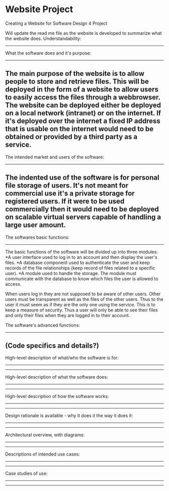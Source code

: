 Website Project
==============

Creating a Website for Software Design 4 Project

Will update the read me file as the website is developed to summarize what the website does.
Understandability:
__________________
What the software does and it's purpose:
_______________________________________________________________________________
The main purpose of the website is to allow people to store and retrieve files. 
This will be deployed in the form of a website to allow users to easily access the files
through a webbrowser. The website can be deployed either be deployed on a local network (intranet)
or on the internet. If it's deployed over the internet a fixed IP address that is usable on 
the internet would need to be obtained or provided by a third party as a service. 
-------------------------------------------------------------------------------

The intended market and users of the software:
______________________________________________
The indented use of the software is for personal file storage of users. It's not meant for commercial use 
it's a private storage for registered users. If it were to be used commercially then it would need to be 
deployed on scalable virtual servers capable of handling a large user amount.
--------------------------------------------------------------------------------

The softwares basic functions:
________________________________________________________________________________
The basic functions of the software will be divided up into three modules:
*A user interface used to log in to an account and then display the user's files.
*A database component used to authenticate the user and keep records of the 
	file relationships (keep record of files related to a specific user).
*A module used to handle the storage. The module must communicate with the database 
	to know which files the user is allowed to access.

When users log in they are not supposed to be aware of other users. Other users must be transparent as 
well as the files of the other users.
Thus to the user it must seem as if they are the only one using the service. This is to keep a measure of 
security.
Thus a user will only be able to see their files and only their files when they are logged in to 
their account.

The software's advanced functions:
____________________________________________________________________________________
(Code specifics and details?)
-------------------------------------------------------------------------------------

High-level description of what/who the software is for:
______________________________________________________________________________________
---------------------------------------------------------------------------------------

High-level description of what the software does:
______________________________________________________________________________________
---------------------------------------------------------------------------------------

High-level description of how the software works:
______________________________________________________________________________________
---------------------------------------------------------------------------------------

Design rationale is available - why it does it the way it does it:
______________________________________________________________________________________
---------------------------------------------------------------------------------------

Architectural overview, with diagrams:
______________________________________________________________________________________
---------------------------------------------------------------------------------------

Descriptions of intended use cases:
______________________________________________________________________________________
---------------------------------------------------------------------------------------

Case studies of use:
______________________________________________________________________________________
---------------------------------------------------------------------------------------
